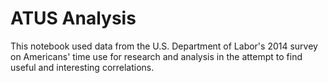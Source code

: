 # ATUS Analysis
This notebook used data from the U.S. Department of Labor's 2014 survey on Americans' time use for research and analysis in the attempt to find useful and interesting correlations.
